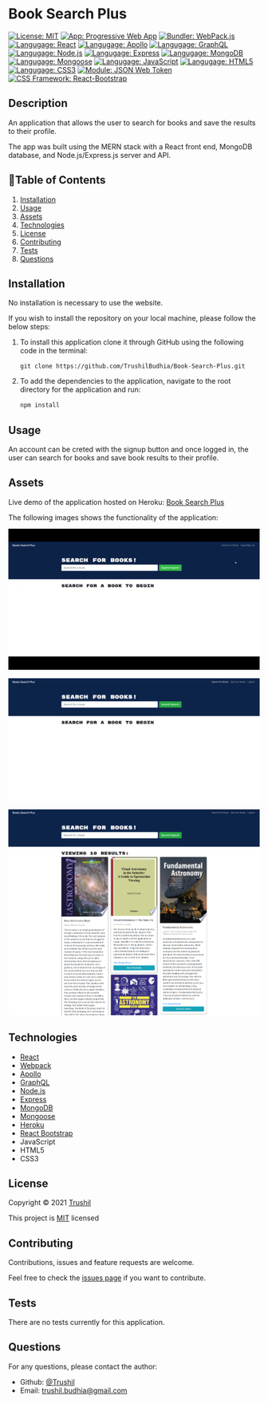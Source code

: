 # Book Search Plus

[![License: MIT](https://img.shields.io/badge/License-MIT-green.svg)](https://opensource.org/licenses/MIT)
[![App: Progressive Web App](https://img.shields.io/badge/App-PWA-ff69b4.svg)](https://developer.mozilla.org/en-US/docs/Web/Progressive_web_apps)
[![Bundler: WebPack.js](https://img.shields.io/badge/Bundler-WebPack-blue.svg)](https://webpack.js.org/)
[![Langugage: React](https://img.shields.io/badge/Language-React-blueviolet.svg)](https://reactjs.org/)
[![Langugage: Apollo](https://img.shields.io/badge/Language-Apollo-critical.svg)](https://www.apollographql.com/)
[![Langugage: GraphQL](https://img.shields.io/badge/Language-GraphQL-blueviolet.svg)](https://www.apollographql.com/)
[![Langugage: Node.js](https://img.shields.io/badge/Language-Nodejs-blue.svg)](https://nodejs.org/en/docs/)
[![Langugage: Express](https://img.shields.io/badge/Language-Express-orange.svg)](https://expressjs.com/)
[![Langugage: MongoDB](https://img.shields.io/badge/Language-MongoDB-green.svg)](https://www.mongodb.com/)
[![Langugage: Mongoose](https://img.shields.io/badge/Language-Mongoose-yellowgreen.svg)](https://mongoosejs.com/)
[![Langugage: JavaScript](https://img.shields.io/badge/Language-JavaScript-brightgreen.svg)](https://www.javascript.com/)
[![Langugage: HTML5](https://img.shields.io/badge/Language-HTML5-yellow.svg)](https://developer.mozilla.org/en-US/docs/Glossary/HTML5)
[![Langugage: CSS3](https://img.shields.io/badge/Language-CSS3-informational.svg)](https://developer.mozilla.org/en-US/docs/Web/CSS)
[![Module: JSON Web Token](https://img.shields.io/badge/Module-Jsonwebtoken-critical.svg)](https://www.npmjs.com/package/jsonwebtoken)
[![CSS Framework: React-Bootstrap](https://img.shields.io/badge/CSS-ReactBootstrap-9cf.svg)](https://react-bootstrap.github.io/)

## Description

An application that allows the user to search for books and save the results to their profile. 

The app was built using the MERN stack with a React front end, MongoDB database, and Node.js/Express.js server and API.

## 📖Table of Contents
1. [Installation](#installation)
2. [Usage](#usage)
3. [Assets](#assets)
4. [Technologies](#technologies)
5. [License](#license)
6. [Contributing](#contributing)
7. [Tests](#tests)
8. [Questions](#questions)

## Installation
No installation is necessary to use the website.

If you wish to install the repository on your local machine, please follow the below steps:
1. To install this application clone it through GitHub using the following code in the terminal: 
    ``` 
    git clone https://github.com/TrushilBudhia/Book-Search-Plus.git
    ```
2. To add the dependencies to the application, navigate to the root directory for the application and run:
    ```js
    npm install
    ```

## Usage
An account can be creted with the signup button and once logged in, the user can search for books and save book results to their profile.

## Assets
Live demo of the application hosted on Heroku: [Book Search Plus](https://book-search-plus.herokuapp.com/)

The following images shows the functionality of the application: 

![Book Search Plus gif preview.](./assets/images/Book-Search-Plus-Preview.gif)

![Book Search Plus image of home screen.](./assets/images/Book-Search-Plus-Preview-1.png)

![Book Search Plus image of book results being displayed once searched.](./assets/images/Book-Search-Plus-Preview-2.png)

## Technologies
- [React](https://reactjs.org/)
- [Webpack](https://webpack.js.org/)
- [Apollo](https://www.apollographql.com/)
- [GraphQL](https://www.apollographql.com/)
- [Node.js](https://nodejs.org/en/docs/)
- [Express](https://expressjs.com/)
- [MongoDB](https://www.mongodb.com/)
- [Mongoose](https://mongoosejs.com/)
- [Heroku](https://www.heroku.com/)
- [React Bootstrap](https://react-bootstrap.github.io/)
- JavaScript
- HTML5
- CSS3

## License
Copyright © 2021 [Trushil](https://github.com/TrushilBudhia)

This project is [MIT](./LICENSE) licensed

## Contributing
Contributions, issues and feature requests are welcome.

Feel free to check the [issues page](https://github.com/TrushilBudhia/Book-Search-Plus/issues) if you want to contribute.

## Tests
There are no tests currently for this application.

## Questions
For any questions, please contact the author:

- Github: [@Trushil](https://github.com/TrushilBudhia)
- Email: trushil.budhia@gmail.com


